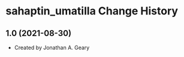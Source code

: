 sahaptin_umatilla Change History
====================

1.0 (2021-08-30)
----------------
* Created by Jonathan A. Geary
